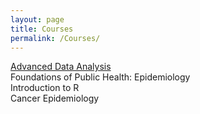 ```yaml
---
layout: page
title: Courses
permalink: /Courses/
---
```


[Advanced Data Analysis](https://github.com/kijohnson/ADA_Spring_2019)  
Foundations of Public Health: Epidemiology  
Introduction to R  
Cancer Epidemiology  


